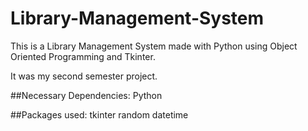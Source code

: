 # Library-Management-System
This is a Library Management System made with Python using Object Oriented Programming and Tkinter.

It was my second semester project. 

##Necessary Dependencies:
Python

##Packages used:
tkinter
random
datetime

